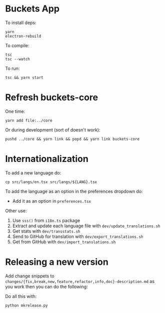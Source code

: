 # Buckets App

To install deps:

    yarn
    electron-rebuild

To compile:

    tsc
    tsc --watch


To run:

    tsc && yarn start


# Refresh buckets-core

One time:

    yarn add file:../core

Or during development (sort of doesn't work):

    pushd ../core && yarn link && popd && yarn link buckets-core


# Internationalization

To add a new language do:

    cp src/langs/en.tsx src/langs/${LANG}.tsx

To add the language as an option in the preferences dropdown do:

- Add it as an option in `preferences.tsx`

Other use:

1. Use `sss()` from `i18n.ts` package
2. Extract and update each language file with `dev/update_translations.sh`
3. Get stats with `dev/transstats.sh`
4. Send to GitHub for translation with `dev/export_translations.sh`
5. Get from GitHub with `dev/import_translations.sh`


# Releasing a new version

Add change snippets to `changes/{fix,break,new,feature,refactor,info,doc}-description.md` as you work then you can do the following:

Do all this with:

    python mkrelease.py
